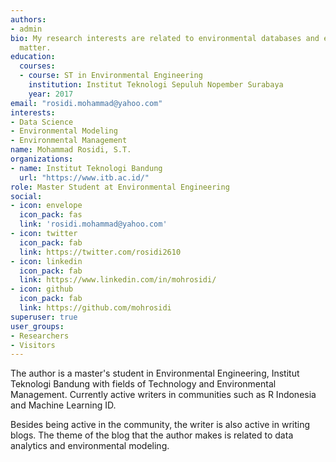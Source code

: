 ```yaml
---
authors:
- admin
bio: My research interests are related to environmental databases and environmental modeling
  matter.
education:
  courses:
  - course: ST in Environmental Engineering
    institution: Institut Teknologi Sepuluh Nopember Surabaya
    year: 2017
email: "rosidi.mohammad@yahoo.com"
interests:
- Data Science
- Environmental Modeling
- Environmental Management
name: Mohammad Rosidi, S.T.
organizations:
- name: Institut Teknologi Bandung
  url: "https://www.itb.ac.id/"
role: Master Student at Environmental Engineering
social:
- icon: envelope
  icon_pack: fas
  link: 'rosidi.mohammad@yahoo.com'
- icon: twitter
  icon_pack: fab
  link: https://twitter.com/rosidi2610
- icon: linkedin
  icon_pack: fab
  link: https://www.linkedin.com/in/mohrosidi/
- icon: github
  icon_pack: fab
  link: https://github.com/mohrosidi
superuser: true
user_groups:
- Researchers
- Visitors
---
```


The author is a master's student in Environmental Engineering, Institut Teknologi Bandung with fields of Technology and Environmental Management. Currently active writers in communities such as R Indonesia and Machine Learning ID.

Besides being active in the community, the writer is also active in writing blogs. The theme of the blog that the author makes is related to data analytics and environmental modeling. 
